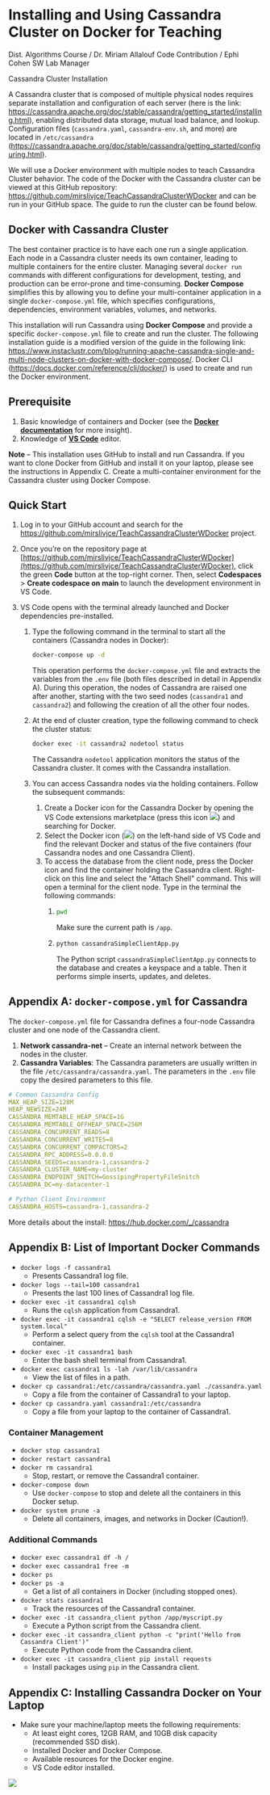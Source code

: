 
# Installing and Using Cassandra Cluster on Docker for Teaching

Dist. Algorithms Course / Dr. Miriam Allalouf
Code Contribution / Ephi Cohen SW Lab Manager

Cassandra Cluster Installation

A Cassandra cluster that is composed of multiple physical nodes requires separate installation and configuration of each server (here is the link: <https://cassandra.apache.org/doc/stable/cassandra/getting_started/installing.html>), enabling distributed data storage, mutual load balance, and lookup. Configuration files (`cassandra.yaml`, `cassandra-env.sh`, and more) are located in `/etc/cassandra` (<https://cassandra.apache.org/doc/stable/cassandra/getting_started/configuring.html>).

We will use a Docker environment with multiple nodes to teach Cassandra Cluster behavior. The code of the Docker with the Cassandra cluster can be viewed at this GitHub repository: <https://github.com/mirslivjce/TeachCassandraClusterWDocker> and can be run in your GitHub space. The guide to run the cluster can be found below.

## Docker with Cassandra Cluster

The best container practice is to have each one run a single application. Each node in a Cassandra cluster needs its own container, leading to multiple containers for the entire cluster. Managing several `docker run` commands with different configurations for development, testing, and production can be error-prone and time-consuming. **Docker Compose** simplifies this by allowing you to define your multi-container application in a single `docker-compose.yml` file, which specifies configurations, dependencies, environment variables, volumes, and networks.

This installation will run Cassandra using **Docker Compose** and provide a specific `docker-compose.yml` file to create and run the cluster. The following installation guide is a modified version of the guide in the following link: <https://www.instaclustr.com/blog/running-apache-cassandra-single-and-multi-node-clusters-on-docker-with-docker-compose/>. Docker CLI (<https://docs.docker.com/reference/cli/docker/>) is used to create and run the Docker environment.

## Prerequisite

1. Basic knowledge of containers and Docker (see the [**Docker documentation**](https://docs.docker.com/get-started/) for more insight).
2. Knowledge of [**VS Code**](https://code.visualstudio.com/) editor.

**Note** – This installation uses GitHub to install and run Cassandra. If you want to clone Docker from GitHub and install it on your laptop, please see the instructions in Appendix C. Create a multi-container environment for the Cassandra cluster using Docker Compose.

## Quick Start

1. Log in to your GitHub account and search for the <https://github.com/mirslivjce/TeachCassandraClusterWDocker> project.
2. Once you’re on the repository page at [https://github.com/mirslivjce/TeachCassandraClusterWDocker](https://github.com/mirslivjce/TeachCassandraClusterWDocker), click the green **Code** button at the top-right corner. Then, select **Codespaces** > **Create codespace on main** to launch the development environment in VS Code.

3. VS Code opens with the terminal already launched and Docker dependencies pre-installed.
   1. Type the following command in the terminal to start all the containers (Cassandra nodes in Docker):

      ```bash
      docker-compose up -d
      ```

      This operation performs the `docker-compose.yml` file and extracts the variables from the `.env` file (both files described in detail in Appendix A). During this operation, the nodes of Cassandra are raised one after another, starting with the two seed nodes (`cassandra1` and `cassandra2`) and following the creation of all the other four nodes.

   2. At the end of cluster creation, type the following command to check the cluster status:

      ```bash
      docker exec -it cassandra2 nodetool status
      ```

      The Cassandra `nodetool` application monitors the status of the Cassandra cluster. It comes with the Cassandra installation.

   3. You can access Cassandra nodes via the holding containers. Follow the subsequent commands:
      1. Create a Docker icon for the Cassandra Docker by opening the VS Code extensions marketplace (press this icon ![](images/Aspose.Words.13bc9ca2-bd0c-4877-a47a-065e36f68c58.001.png)) and searching for Docker.
      2. Select the Docker icon (![](images/Aspose.Words.13bc9ca2-bd0c-4877-a47a-065e36f68c58.002.png)) on the left-hand side of VS Code and find the relevant Docker and status of the five containers (four Cassandra nodes and one Cassandra Client).
      3. To access the database from the client node, press the Docker icon and find the container holding the Cassandra client. Right-click on this line and select the "Attach Shell" command. This will open a terminal for the client node. Type in the terminal the following commands:
         1. ```bash
            pwd
            ```
            Make sure the current path is `/app`.
         2. ```bash
            python cassandraSimpleClientApp.py
            ```

            The Python script `cassandraSimpleClientApp.py` connects to the database and creates a keyspace and a table. Then it performs simple inserts, updates, and deletes.

## Appendix A: `docker-compose.yml` for Cassandra

The `docker-compose.yml` file for Cassandra defines a four-node Cassandra cluster and one node of the Cassandra client.

1. **Network cassandra-net** – Create an internal network between the nodes in the cluster.
2. **Cassandra Variables**: The Cassandra parameters are usually written in the file `/etc/cassandra/cassandra.yaml`. The parameters in the `.env` file copy the desired parameters to this file.

```yaml
# Common Cassandra Config
MAX_HEAP_SIZE=128M
HEAP_NEWSIZE=24M
CASSANDRA_MEMTABLE_HEAP_SPACE=1G
CASSANDRA_MEMTABLE_OFFHEAP_SPACE=256M
CASSANDRA_CONCURRENT_READS=8
CASSANDRA_CONCURRENT_WRITES=8
CASSANDRA_CONCURRENT_COMPACTORS=2
CASSANDRA_RPC_ADDRESS=0.0.0.0
CASSANDRA_SEEDS=cassandra-1,cassandra-2
CASSANDRA_CLUSTER_NAME=my-cluster
CASSANDRA_ENDPOINT_SNITCH=GossipingPropertyFileSnitch
CASSANDRA_DC=my-datacenter-1

# Python Client Environment
CASSANDRA_HOSTS=cassandra-1,cassandra-2
```

More details about the install: <https://hub.docker.com/_/cassandra>

## Appendix B: List of Important Docker Commands

- `docker logs -f cassandra1`
  - Presents Cassandra1 log file.
- `docker logs --tail=100 cassandra1`
  - Presents the last 100 lines of Cassandra1 log file.
- `docker exec -it cassandra1 cqlsh`
  - Runs the `cqlsh` application from Cassandra1.
- `docker exec -it cassandra1 cqlsh -e "SELECT release_version FROM system.local"`
  - Perform a select query from the `cqlsh` tool at the Cassandra1 container.
- `docker exec -it cassandra1 bash`
  - Enter the bash shell terminal from Cassandra1.
- `docker exec cassandra1 ls -lah /var/lib/cassandra`
  - View the list of files in a path.
- `docker cp cassandra1:/etc/cassandra/cassandra.yaml ./cassandra.yaml`
  - Copy a file from the container of Cassandra1 to your laptop.
- `docker cp cassandra.yaml cassandra1:/etc/cassandra`
  - Copy a file from your laptop to the container of Cassandra1.

### Container Management

- `docker stop cassandra1`
- `docker restart cassandra1`
- `docker rm cassandra1`
  - Stop, restart, or remove the Cassandra1 container.
- `docker-compose down`
  - Use `docker-compose` to stop and delete all the containers in this Docker setup.
- `docker system prune -a`
  - Delete all containers, images, and networks in Docker (Caution!).

### Additional Commands

- `docker exec cassandra1 df -h /`
- `docker exec cassandra1 free -m`
- `docker ps`
- `docker ps -a`
  - Get a list of all containers in Docker (including stopped ones).
- `docker stats cassandra1`
  - Track the resources of the Cassandra1 container.
- `docker exec -it cassandra_client python /app/myscript.py`
  - Execute a Python script from the Cassandra client.
- `docker exec -it cassandra_client python -c "print('Hello from Cassandra Client')"`
  - Execute Python code from the Cassandra client.
- `docker exec -it cassandra_client pip install requests`
  - Install packages using `pip` in the Cassandra client.

## Appendix C: Installing Cassandra Docker on Your Laptop

- Make sure your machine/laptop meets the following requirements:
  - At least eight cores, 12GB RAM, and 10GB disk capacity (recommended SSD disk).
  - Installed Docker and Docker Compose.
  - Available resources for the Docker engine.
  - VS Code editor installed.

![](images/Aspose.Words.13bc9ca2-bd0c-4877-a47a-065e36f68c58.003.png)
